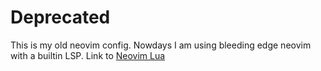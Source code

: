 # Deprecated
This is my old neovim config.
Nowdays I am using bleeding edge neovim with
a builtin LSP.
Link to [Neovim Lua](https://github.com/11me/dotfiles/tree/master/.config/nvim)

